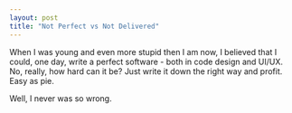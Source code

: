 ```yaml
---
layout: post
title: "Not Perfect vs Not Delivered"
---
```


When I was young and even more stupid then I am now, I believed that I could,
one day, write a perfect software - both in code design and UI/UX. No, really,
how hard can it be? Just write it down the right way and profit. Easy as pie.

Well, I never was so wrong.
